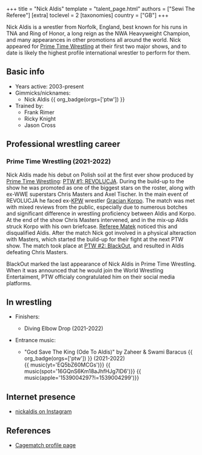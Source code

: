 +++
title = "Nick Aldis"
template = "talent_page.html"
authors = ["Sewi The Referee"]
[extra]
toclevel = 2
[taxonomies]
country = ["GB"]
+++

Nick Aldis is a wrestler from Norfolk, England, best known for his runs in TNA and Ring of Honor, a long reign as the NWA Heavyweight Champion, and many appearances in other promotions all around the world. Nick appeared for [Prime Time Wrestling](@/o/ptw.md) at their first two major shows, and to date is likely the highest profile international wrestler to perform for them.

## Basic info

* Years active: 2003-present
* Gimmicks/nicknames:
  - Nick Aldis {{ org_badge(orgs=['ptw']) }}
* Trained by:
  - Frank Rimer
  - Ricky Knight
  - Jason Cross
 
## Professional wrestling career

### Prime Time Wrestling (2021-2022)

Nick Aldis made his debut on Polish soil at the first ever show produced by [Prime Time Wrestling](@/o/ptw.md): [PTW #1: REVOLUCJA](@/e/ptw/2021-10-09-ptw-1-revolucja.md). During the build-up to the show he was promoted as one of the biggest stars on the roster, along with ex-WWE superstars Chris Masters and Axel Tischer. In the main event of REVOLUCJA he faced ex-[KPW](@/o/kpw.md) wrestler [Gracjan Korpo](@/w/gracjan-korpo.md). The match was met with mixed reviews from the public, especially due to numerous botches and significant difference in wrestling proficiency between Aldis and Korpo. At the end of the show Chris Masters intervened, and in the mix-up Aldis struck Korpo with his own briefcase. [Referee Matek](@/w/sedzia-matek.md) noticed this and disqualified Aldis. After the match Nick got involved in a physical alteraction with Masters, which started the build-up for their fight at the next PTW show. The match took place at [PTW #2: BlackOut](@/e/ptw/2022-02-19-ptw-2-blackout.md), and resulted in Aldis defeating Chris Masters.

BlackOut marked the last appearance of Nick Aldis in Prime Time Wrestling. When it was announced that he would join the World Wrestling Entertaiment, PTW officialy congratulated him on their social media platforms.

## In wrestling

* Finishers:
  - Diving Elbow Drop (2021-2022)

* Entrance music:
  - "God Save The King (Ode To Aldis)" by Zaheer & Swami Baracus
 {{ org_badge(orgs=['ptw']) }} (2021-2022) <br>
 {{ music(yt='EQ5bZ60MCGs')}}
 {{ music(spot='16GQnS6Km18aJhfHJg7ID6')}}
 {{ music(apple='1539004297?i=1539004299')}}

## Internet presence

* [nickaldis on Instagram](https://www.instagram.com/nickaldis/)

## References

* [Cagematch profile page](https://www.cagematch.net/?id=2&nr=5123)
